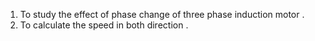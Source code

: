 1. To study the effect of phase change of three phase induction motor .
2. To calculate the speed in both direction . 
